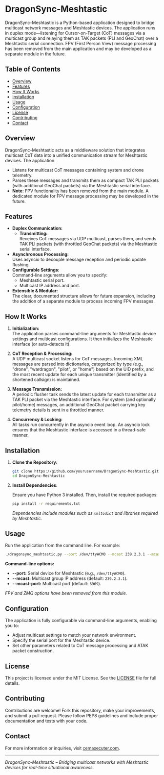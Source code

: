 # DragonSync-Meshtastic

DragonSync-Meshtastic is a Python-based application designed to bridge multicast network messages and Meshtastic devices. The application runs in duplex mode—listening for Cursor-on-Target (CoT) messages via a multicast group and relaying them as TAK packets (PLI and GeoChat) over a Meshtastic serial connection. FPV (First Person View) message processing has been removed from the main application and may be developed as a separate module in the future.

## Table of Contents

- [Overview](#overview)
- [Features](#features)
- [How It Works](#how-it-works)
- [Installation](#installation)
- [Usage](#usage)
- [Configuration](#configuration)
- [License](#license)
- [Contributing](#contributing)
- [Contact](#contact)

## Overview

DragonSync-Meshtastic acts as a middleware solution that integrates multicast CoT data into a unified communication stream for Meshtastic devices. The application:
- Listens for multicast CoT messages containing system and drone telemetry.
- Parses these messages and transmits them as compact TAK PLI packets (with additional GeoChat packets) via the Meshtastic serial interface.
- **Note:** FPV functionality has been removed from the main module. A dedicated module for FPV message processing may be developed in the future.

## Features

- **Duplex Communication:**
  - **Transmitting:**  
    Receives CoT messages via UDP multicast, parses them, and sends TAK PLI packets (with throttled GeoChat packets) via the Meshtastic serial interface.
- **Asynchronous Processing:**  
  Uses asyncio to decouple message reception and periodic update flushing.
- **Configurable Settings:**  
  Command-line arguments allow you to specify:
  - Meshtastic serial port.
  - Multicast IP address and port.
- **Extensible & Modular:**  
  The clear, documented structure allows for future expansion, including the addition of a separate module to process incoming FPV messages.

## How It Works

1. **Initialization:**  
   The application parses command-line arguments for Meshtastic device settings and multicast configurations. It then initializes the Meshtastic interface (or auto-detects it).

2. **CoT Reception & Processing:**  
   A UDP multicast socket listens for CoT messages. Incoming XML messages are parsed into dictionaries, categorized by type (e.g., "drone", "wardragon", "pilot", or "home") based on the UID prefix, and the most recent update for each unique transmitter (identified by a shortened callsign) is maintained.

3. **Message Transmission:**  
   A periodic flusher task sends the latest update for each transmitter as a TAK PLI packet via the Meshtastic interface. For system (and optionally pilot/home) messages, an additional GeoChat packet carrying key telemetry details is sent in a throttled manner.

4. **Concurrency & Locking:**  
   All tasks run concurrently in the asyncio event loop. An asyncio lock ensures that the Meshtastic interface is accessed in a thread-safe manner.

## Installation

1. **Clone the Repository:**

   ~~~bash
   git clone https://github.com/yourusername/DragonSync-Meshtastic.git
   cd DragonSync-Meshtastic
   ~~~

2. **Install Dependencies:**

   Ensure you have Python 3 installed. Then, install the required packages:

   ~~~bash
   pip install -r requirements.txt
   ~~~

   *Dependencies include modules such as `xmltodict` and libraries required by Meshtastic.*

## Usage

Run the application from the command line. For example:

~~~bash
./dragonsync_meshtastic.py --port /dev/ttyACM0 --mcast 239.2.3.1 --mcast-port 6969
~~~

**Command-line options:**

- **--port:** Serial device for Meshtastic (e.g., `/dev/ttyACM0`).
- **--mcast:** Multicast group IP address (default: `239.2.3.1`).
- **--mcast-port:** Multicast port (default: `6969`).

*FPV and ZMQ options have been removed from this module.*

## Configuration

The application is fully configurable via command-line arguments, enabling you to:
- Adjust multicast settings to match your network environment.
- Specify the serial port for the Meshtastic device.
- Set other parameters related to CoT message processing and ATAK packet construction.

## License

This project is licensed under the MIT License. See the [LICENSE](./LICENSE) file for full details.

## Contributing

Contributions are welcome! Fork this repository, make your improvements, and submit a pull request. Please follow PEP8 guidelines and include proper documentation and tests with your code.

## Contact

For more information or inquiries, visit [cemaxecuter.com](https://www.cemaxecuter.com).

---

*DragonSync-Meshtastic – Bridging multicast networks with Meshtastic devices for real-time situational awareness.*
